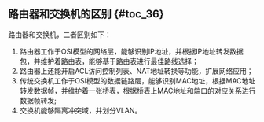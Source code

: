 ## 路由器和交换机的区别 {#toc_36}

路由器和交换机，二者区别如下：

1. 路由器工作于OSI模型的网络层，能够识别IP地址，并根据IP地址转发数据包，并维护着路由表，能够基于路由表进行最佳路线选择；
2. 路由器上还能开启ACL访问控制列表、NAT地址转换等功能，扩展网络应用；
3. 传统交换机工作于OSI模型的数据链路层，能够识别MAC地址，根据MAC地址转发数据帧，并维护着一张桥表，根据桥表上MAC地址和端口的对应关系进行数据帧转发;
4. 交换机能够隔离冲突域，并划分VLAN。 　　



